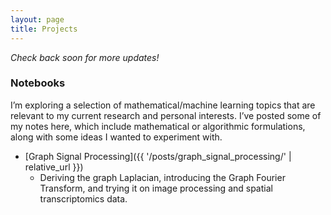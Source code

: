 ```yaml
---
layout: page
title: Projects
---
```

*Check back soon for more updates!*

### Notebooks
I’m exploring a selection of mathematical/machine learning topics that are relevant to my current research and personal interests.
I’ve posted some of my notes here, which include mathematical or algorithmic formulations, along with some ideas I wanted to experiment with. 

* [Graph Signal Processing]({{ '/posts/graph_signal_processing/' | relative_url }})
    + Deriving the graph Laplacian, introducing the Graph Fourier Transform, and trying it on image processing and spatial transcriptomics data. 

 

